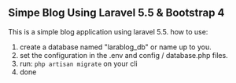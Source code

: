 
## Simpe Blog Using Laravel 5.5 & Bootstrap 4

This is a simple blog application using laravel 5.5.
how to use:
1. create a database named "larablog_db" or name up to you.
2. set the configuration in the .env and config / database.php files.
3. run:
``
php artisan migrate
`` on your cli
4. done